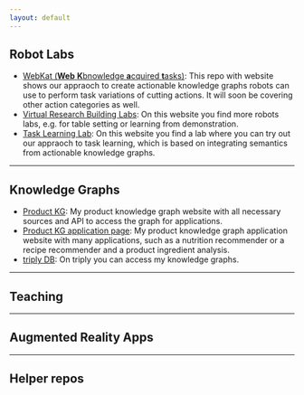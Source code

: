 ```yaml
---
layout: default
---
```

<h2>Robot Labs</h2>

<p>
  <ul><li><a href="https://food-ninja.github.io/WebKat-MealRobot/">WebKat (<b>Web</b> <b>K</b>bnowledge <b>a</b>cquired <b>t</b>asks)</a>: This repo with website shows our appraoch to create actionable knowledge graphs robots can use to perform task variations of cutting actions. It will soon be covering other action categories as well.</li>
  <li><a href="https://vib.ai.uni-bremen.de/page/labs/">Virtual Research Building Labs</a>: On this website you find more robots labs, e.g. for table setting or learning from demonstration.</li>
  <li><a href="https://vib.ai.uni-bremen.de/page/comingsoon/tasklearningusingactionableknowledgegraphs/">Task Learning Lab</a>: On this website you find a lab where you can try out our appraoch to task learning, which is based on integrating semantics from actionable knowledge graphs.</li></ul>
</p>

<hr>

<h2>Knowledge Graphs</h2>

<p><ul><li><a href="https://michaelakuempel.github.io/ProductKG/">Product KG</a>: My product knowledge graph website with all necessary sources and API to access the graph for applications.</li>
<li><a href="http://productkg.informatik.uni-bremen.de/">Product KG application page</a>: My product knowledge graph application website with many applications, such as a nutrition recommender or a recipe recommender and a product ingredient analysis.</li>
<li><a href="https://triplydb.com/kording/-/datasets">triply DB</a>: On triply you can access my knowledge graphs.</li></ul></p>

<hr>

<h2>Teaching</h2>

<p></p>

<hr>
<h2>Augmented Reality Apps</h2>

<p></p>

<hr>

<h2>Helper repos</h2>
